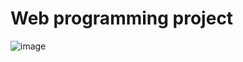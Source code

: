 # Web programming project 
![image](https://user-images.githubusercontent.com/101096551/229349312-9cf6864e-40f6-45cb-8af0-a477dc69e47d.png)
